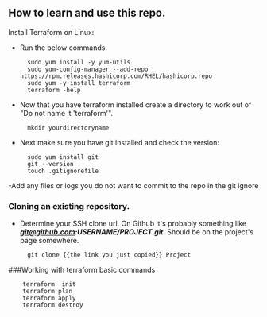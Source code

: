 How to learn and use this repo.
------------
Install Terraform on Linux:

- Run the below commands.

		sudo yum install -y yum-utils
		sudo yum-config-manager --add-repo https://rpm.releases.hashicorp.com/RHEL/hashicorp.repo
		sudo yum -y install terraform
		terraform -help

- Now that you have terraform installed create a directory to work out of "Do not name it 'terraform'".
		
		
		mkdir yourdirectoryname
		

- Next make sure you have git installed and check the version:
		
		
		sudo yum install git
		git --version
		touch .gitignorefile 
		
-Add any files or logs you do not want to commit to the repo in the git ignore

### Cloning an existing repository.

- Determine your SSH clone url. On Github it's probably something like ***git@github.com:USERNAME/PROJECT.git***. Should be on the project's page somewhere.

		git clone {{the link you just copied}} Project

###Working with terraform basic commands

		terraform  init
		terraform plan
		terraform apply 
		terraform destroy

